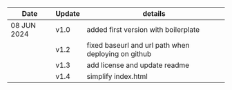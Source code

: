 | Date | Update | details |
| -- | -- | -- |
| 08 JUN 2024 | v1.0 | added first version with boilerplate |
|| v1.2 | fixed baseurl and url path when deploying on github|
|| v1.3 | add license and update readme|
|| v1.4 | simplify index.html|


